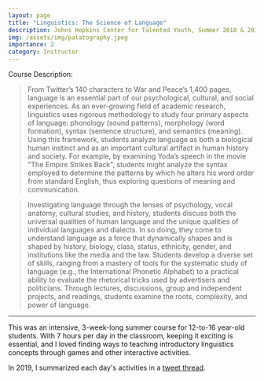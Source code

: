 ```yaml
---
layout: page
title: "Linguistics: The Science of Language"
description: Johns Hopkins Center for Talented Youth, Summer 2018 & 2019
img: /assets/img/palatography.jpeg
importance: 2
category: Instructor
---
```


Course Description:

>From Twitter’s 140 characters to War and Peace’s 1,400 pages, language is an essential part of our psychological, cultural, and social experiences. As an ever-growing field of academic research, linguistics uses rigorous methodology to study four primary aspects of language: phonology (sound patterns), morphology (word formation), syntax (sentence structure), and semantics (meaning). Using this framework, students analyze language as both a biological human instinct and as an important cultural artifact in human history and society. For example, by examining Yoda’s speech in the movie "The Empire Strikes Back", students might analyze the syntax employed to determine the patterns by which he alters his word order from standard English, thus exploring questions of meaning and communication.

>Investigating language through the lenses of psychology, vocal anatomy, cultural studies, and history, students discuss both the universal qualities of human language and the unique qualities of individual languages and dialects. In so doing, they come to understand language as a force that dynamically shapes and is shaped by history, biology, class, status, ethnicity, gender, and institutions like the media and the law. Students develop a diverse set of skills, ranging from a mastery of tools for the systematic study of language (e.g., the International Phonetic Alphabet) to a practical ability to evaluate the rhetorical tricks used by advertisers and politicians. Through lectures, discussions, group and independent projects, and readings, students examine the roots, complexity, and power of language.

---

This was an intensive, 3-week-long summer course for 12-to-16 year-old students. With 7 hours per day in the classroom, keeping it exciting is essential, and I loved finding ways to teaching introductory linguistics concepts through games and other interactive activities. 

In 2019, I summarized each day's activities in a [tweet thread](https://twitter.com/EmmaSManning/status/1150975503613997056).